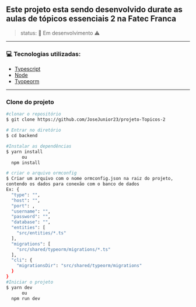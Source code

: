 ## Este projeto esta sendo desenvolvido durate as aulas de tópicos essenciais 2 na Fatec Franca

> status: 🚧 Em desenvolvimento ⚠️ 
---
### 💻 Tecnologias utilizadas: 
 - [Typescript](https://www.typescriptlang.org)
 - [Node](https://nodejs.org/en/docs/)
- [Tyopeorm](https://typeorm.io/#/)
---
### Clone do projeto
``` bash
#clonar o repositório
$ git clone https://github.com/JoseJunior23/projeto-Topicos-2

# Entrar no diretório
$ cd backend

#Instalar as dependências
$ yarn install
      ou
  npm install

# criar o arquivo ormconfig
$ Criar um arquivo com o nome ormconfig.json na raiz do projeto, 
contendo os dados para conexão com o banco de dados
Ex: {
  "type": "",
  "host": "",
  "port": ,
  "username": "",
  "password": "",
  "database": "",
  "entities": [
    "src/entities/*.ts"
  ],
  "migrations": [
    "src/shared/typeorm/migrations/*.ts"
  ],
  "cli": {
    "migrationsDir": "src/shared/typeorm/migrations"
  }
}
#Iniciar o projeto 
$ yarn dev
      ou
  npm run dev     

```